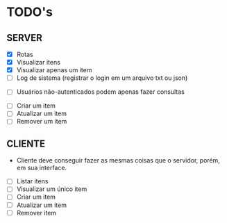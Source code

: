 # TODO's

## SERVER

- [x] Rotas
- [x] Visualizar itens
- [x] Visualizar apenas um item
- [ ] Log de sistema (registrar o login em um arquivo txt ou json)

<!-- Antes do AXIOS -->
- [ ] Usuários não-autenticados podem apenas fazer consultas

<!-- AXIOS ↓ -->

- [ ] Criar um item
- [ ] Atualizar um item
- [ ] Remover um item

## CLIENTE
- Cliente deve conseguir fazer as mesmas coisas que o servidor, porém, em sua interface.

- [ ] Listar itens
- [ ] Visualizar um único item
- [ ] Criar um item
- [ ] Atualizar um item
- [ ] Remover item

